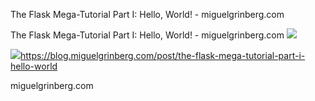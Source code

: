 The Flask Mega-Tutorial Part I: Hello, World! - miguelgrinberg.com

The Flask Mega-Tutorial Part I: Hello, World! - miguelgrinberg.com
![](../_resources/11d54f5795c8342a651ce9ac08fcdd67.png)

![](../_resources/dcdb5c37812b0328ca9a13ea24f55de4.png)https://blog.miguelgrinberg.com/post/the-flask-mega-tutorial-part-i-hello-world

miguelgrinberg.com